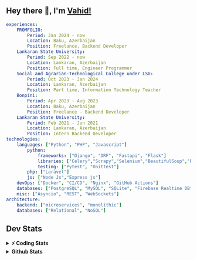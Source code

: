 
## Hey there 👋, I'm [Vahid!](https://github.com/vahidzhe/)

```yaml
experiences:
    FROMFOLIO:
        Period: Jan 2024 - now
        Location: Baku, Azerbaijan
        Position: Freelance, Backend Developer
    Lankaran State University:
        Period: Sep 2022 - now
        Location: Lankaran, Azerbaijan
        Position: Full time, Engineer Programmer
    Social and Agrarian-Technological College under LSU:
        Period: Oct 2023 - Jan 2024
        Location: Lankaran, Azerbaijan
        Position: Part time, Information Technology Teacher
    Bonpini:
        Period: Apr 2023 - Aug 2023
        Location: Baku, Azerbaijan
        Position: Freelance - Backend Developer 
    Lankaran State University:
        Period: Feb 2021 - Jun 2021
        Location: Lankaran, Azerbaijan
        Position: Intern Backend Developer
technologies:
    languages: ["Python", "PHP", "Javascript"]
        python:
            frameworks: ["Django", "DRF", "Fastapi", "Flask"]
            libraries: ["Celery","Scrapy","Selenium","BeautifulSoup","Requests"]
            testing: ["Pytest", "Unittest"]
        php: ["Laravel"]
        js: ["Node Js","Express js"]
    devOps: ["Docker", "CI/CD", "Nginx", "GitHub Actions"]
    databases: ["PostgreSQL", "MySQL", "SQLite", "Firebase Realtime DB", "Redis"]
    misc: ["Asyncio", "REST", "WebSockets"]
architecture: 
    backend: ["microservices", "monolithic"]
    databases: ["Relational", "NoSQL"]
```



## Dev Stats

<details>
  <summary><b>⚡ Coding Stats</b></summary>

<!--START_SECTION:waka-->
![Code Time](http://img.shields.io/badge/Code%20Time-751%20hrs%2048%20mins-blue)

![Profile Views](http://img.shields.io/badge/Profile%20Views-0-blue)

**🐱 My GitHub Data** 

> 📦 ? Used in GitHub's Storage 
 > 
> 🏆 834 Contributions in the Year 2025
 > 
> 💼 Opted to Hire
 > 
> 📜 14 Public Repositories 
 > 
> 🔑 0 Private Repositories 
 > 
**I'm an Early 🐤** 

```text
🌞 Morning                3675 commits        ████░░░░░░░░░░░░░░░░░░░░░   15.27 % 
🌆 Daytime                12400 commits       █████████████░░░░░░░░░░░░   51.54 % 
🌃 Evening                5575 commits        ██████░░░░░░░░░░░░░░░░░░░   23.17 % 
🌙 Night                  2411 commits        ███░░░░░░░░░░░░░░░░░░░░░░   10.02 % 
```


📊 **This Week I Spent My Time On** 

```text
🕑︎ Time Zone: Asia/Baku

💬 Programming Languages: 
Python                   9 hrs 39 mins       █████████████████░░░░░░░░   68.04 % 
YAML                     1 hr 46 mins        ███░░░░░░░░░░░░░░░░░░░░░░   12.54 % 
Bash                     1 hr 6 mins         ██░░░░░░░░░░░░░░░░░░░░░░░   07.86 % 
PHP                      40 mins             █░░░░░░░░░░░░░░░░░░░░░░░░   04.70 % 
TOML                     27 mins             █░░░░░░░░░░░░░░░░░░░░░░░░   03.29 % 

🐱‍💻 Projects: 
fromfolio-backend-v2     13 hrs 24 mins      ████████████████████████░   94.52 % 
mezun                    42 mins             █░░░░░░░░░░░░░░░░░░░░░░░░   04.96 % 
integrify-template-python4 mins              ░░░░░░░░░░░░░░░░░░░░░░░░░   00.52 % 
```

**I Mostly Code in Python** 

```text
Python                   26 repos            ██████████░░░░░░░░░░░░░░░   41.94 % 
PHP                      10 repos            ████░░░░░░░░░░░░░░░░░░░░░   16.13 % 
JavaScript               9 repos             ████░░░░░░░░░░░░░░░░░░░░░   14.52 % 
CSS                      6 repos             ██░░░░░░░░░░░░░░░░░░░░░░░   09.68 % 
HTML                     4 repos             ██░░░░░░░░░░░░░░░░░░░░░░░   06.45 % 
```




 Last Updated on 27/10/2025 00:49:11 UTC
<!--END_SECTION:waka-->
</details>


<details>
  <summary><b> Github Stats</b></summary>

  <br />
  <img height="180em" src="https://github-readme-stats.vercel.app/api?username=vahidzhe&show_icons=true&hide_border=true&&count_private=true&include_all_commits=true&theme=dark" />
  <img height="180em" src="https://github-readme-stats.vercel.app/api/top-langs/?username=vahidzhe&exclude_repo=django_recaptcha_v3,django_blog_v1,django_smartedu_course,css_layout1,task-managment,bonpini_backend_codeigniter&show_icons=true&hide_border=true&layout=compact&theme=dark&langs_count=6"/>
</details>







